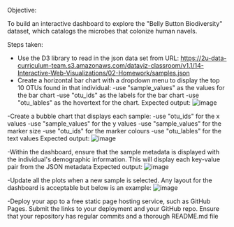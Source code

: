 Objective:

To build an interactive dashboard to explore the "Belly Button Biodiversity" dataset, which catalogs the microbes that colonize human navels.

Steps taken:
- Use the D3 library to read in the json data set from URL: https://2u-data-curriculum-team.s3.amazonaws.com/dataviz-classroom/v1.1/14-Interactive-Web-Visualizations/02-Homework/samples.json
- Create a horizontal bar chart with a dropdown menu to display the top 10 OTUs found in that individual:
        -use "sample_values" as the values for the bar chart
        -use "otu_ids" as the labels for the bar chart
        -use "otu_lables" as the hovertext for the chart.
Expected output:
![image](https://user-images.githubusercontent.com/116039323/217035395-f93afa74-7dbe-4288-9580-a7a948acae56.png)

-Create a bubble chart that displays each sample:
        -use "otu_ids" for the x values
        -use "sample_values" for the y values
        -use "sample_values" for the marker size
        -use "otu_ids" for the marker colours
        -use "otu_lables" for the text values
Expected output:
![image](https://user-images.githubusercontent.com/116039323/217035939-cf085c16-e636-43ba-9974-11673b03efc8.png)

-Within the dashboard, ensure that the sample metadata is displayed with the individual's demographic information. This will display each key-value pair from the JSON metadata
Expected output:
![image](https://user-images.githubusercontent.com/116039323/217036424-d6da363e-9aba-4544-a0f7-bdab45e3325a.png)

-Update all the plots when a new sample is selected. Any layout for the dashboard is acceptable but below is an example:
![image](https://user-images.githubusercontent.com/116039323/217036662-52b0da49-0020-4872-b143-aed2d62c6dcc.png)

-Deploy your app to a free static page hosting service, such as GitHub Pages. Submit the links to your deployment and your GitHub repo. Ensure that your repository has regular commits and a thorough README.md file

